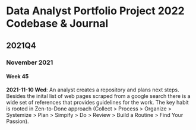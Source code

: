 # Data Analyst Portfolio Project 2022 Codebase & Journal
## 2021Q4
### November 2021
#### Week 45
**2021-11-10 Wed**: An analyst creates a repository and plans next steps. Besides the inital list of web pages scraped from a google search there is a wide set of references that provides guidelines for the work. The key habit is rooted in Zen-to-Done approach (Collect > Process > Organize > Systemize > Plan > Simpify > Do > Review > Build a Routine > Find Your Passion).
